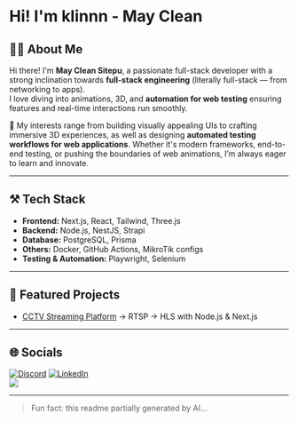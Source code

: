 # Hi! I'm klinnn - May Clean

## 👨‍💻 About Me
Hi there! I'm **May Clean Sitepu**, a passionate full-stack developer with a strong inclination towards **full-stack engineering** (literally full-stack — from networking to apps).  
I love diving into animations, 3D, and **automation for web testing** ensuring features and real-time interactions run smoothly.

🌟 My interests range from building visually appealing UIs to crafting immersive 3D experiences, as well as designing **automated testing workflows for web applications**. Whether it's modern frameworks, end-to-end testing, or pushing the boundaries of web animations, I’m always eager to learn and innovate.

---

## ⚒️ Tech Stack
- **Frontend:** Next.js, React, Tailwind, Three.js  
- **Backend:** Node.js, NestJS, Strapi  
- **Database:** PostgreSQL, Prisma  
- **Others:** Docker, GitHub Actions, MikroTik configs  
- **Testing & Automation:** Playwright, Selenium

---

## 🚀 Featured Projects
- [CCTV Streaming Platform](#) → RTSP → HLS with Node.js & Next.js  


---

## 🌐 Socials
[![Discord](https://img.shields.io/badge/Discord-%237289DA.svg?logo=discord&logoColor=white)](https://discord.gg/underctrl.)
[![LinkedIn](https://img.shields.io/badge/linkedin-%230077B5.svg?logo=linkedin&logoColor=white)](https://www.linkedin.com/in/mayclean-sitepu/)  
[![](https://visitcount.itsvg.in/api?id=MayCleanSitepu&icon=0&color=0)](https://visitcount.itsvg.in)

---

>  Fun fact: this readme partially generated by AI...
